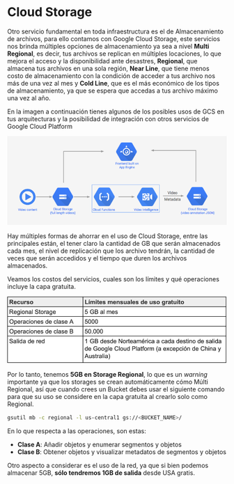 # Cloud Storage

Otro servicio fundamental en toda infraestructura es el de Almacenamiento de archivos, para ello contamos con Google Cloud Storage, este servicios nos brinda múltiples opciones de almacenamiento ya sea a nivel __Multi Regional__, es decir, tus archivos se replican en múltiples locaciones, lo que mejora el acceso y la disponibilidad ante desastres, __Regional__, que almacena tus archivos en una sola región, __Near Line__, que tiene menos costo de almacenamiento con la condición de acceder a tus archivo nos más de una vez al mes y __Cold Line__, que es el más económico de los tipos de almacenamiento, ya que se espera que accedas a tus archivo máximo una vez al año.

En la imagen a continuación tienes algunos de los posibles usos de GCS en tus arquitecturas y la posibilidad de integración con otros servicios de Google Cloud Platform

![Caso de uso Cloud Storage](/images/S01/cloud_storage/cloud_storage_diagram.png)

Hay múltiples formas de ahorrar en el uso de Cloud Storage, entre las principales están, el tener claro la cantidad de GB que serán almacenados cada mes, el nivel de replicación que los archivo tendrán, la cantidad de veces que serán accedidos y el tiempo que duren los archivos almacenados.

Veamos los costos del servicios, cuales son los límites y qué operaciones incluye la capa gratuita.

![](/images/S01/cloud_storage/cloud_storage_limits.png)


Por lo tanto, tenemos __5GB en Storage Regional__, lo que es un _warning_ importante ya que los storages se crean automáticamente cómo Múlti Regional, así que cuando crees un Bucket debes usar el siguiente comando para que su uso se considere en la capa gratuita al crearlo solo como Regional.

```sh
gsutil mb -c regional -l us-central1 gs://<BUCKET_NAME>/
```

En lo que respecta a las operaciones, son estas:

* __Clase A__: Añadir objetos y enumerar segmentos y objetos
* __Clase B__: Obtener objetos y visualizar metadatos de segmentos y objetos

Otro aspecto a considerar es el uso de la red, ya que si bien podemos almacenar 5GB, __sólo tendremos 1GB de salida__ desde USA gratis.